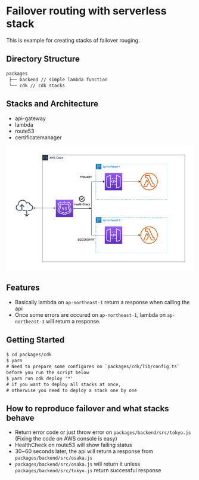 # Failover routing with serverless stack

This is example for creating stacks of failover rouging.


## Directory Structure

```
packages
 ├── backend // simple lambda function
 └── cdk // cdk stacks
```

## Stacks and Architecture
- api-gateway
- lambda
- route53
- certificatemanager

![Architecture](./failover-routing.png)

## Features
- Basically lambda on `ap-northeast-1` return a response when calling the api
- Once some errors are occured on `ap-northeast-1`, lambda on `ap-northeast-3` will return a response.

## Getting Started
```shell
$ cd packages/cdk
$ yarn
# Need to prepare some configures on `packages/cdk/lib/config.ts` before you run the script below
$ yarn run cdk deploy '*' 
# if you want to deploy all stacks at once, 
# otherwise you need to deploy a stack one by one
```

## How to reproduce failover and what stacks behave
- Return error code or just throw error on `packages/backend/src/tokyo.js` (Fixing the code on AWS console is easy)
- HealthCheck on route53 will show failing status
- 30~60 seconds later, the api will return a response from `packages/backend/src/osaka.js`
- `packages/backend/src/osaka.js` will return it unless `packages/backend/src/tokyo.js` return successful response

